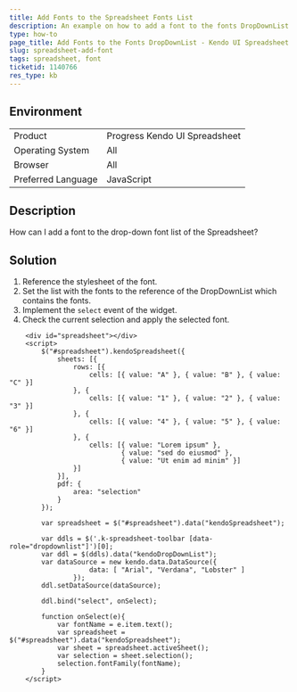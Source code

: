 ```yaml
---
title: Add Fonts to the Spreadsheet Fonts List
description: An example on how to add a font to the fonts DropDownList that is located in the toolbar of the Kendo UI Spreadsheet.
type: how-to
page_title: Add Fonts to the Fonts DropDownList - Kendo UI Spreadsheet for jQuery
slug: spreadsheet-add-font
tags: spreadsheet, font
ticketid: 1140766
res_type: kb
---
```


## Environment

<table>
 <tr>
  <td>Product</td>
  <td>Progress Kendo UI Spreadsheet</td>
 </tr>
 <tr>
  <td>Operating System</td>
  <td>All</td>
 </tr>
 <tr>
  <td>Browser</td>
  <td>All</td>
 </tr>
 <tr>
  <td>Preferred Language</td>
  <td>JavaScript</td>
 </tr>
</table>

## Description

How can I add a font to the drop-down font list of the Spreadsheet?

## Solution

1. Reference the stylesheet of the font.
1. Set the list with the fonts to the reference of the DropDownList which contains the fonts.
1. Implement the `select` event of the widget.
1. Check the current selection and apply the selected font.

```dojo
    <div id="spreadsheet"></div>
    <script>
        $("#spreadsheet").kendoSpreadsheet({
            sheets: [{
                rows: [{
                    cells: [{ value: "A" }, { value: "B" }, { value: "C" }]
                }, {
                    cells: [{ value: "1" }, { value: "2" }, { value: "3" }]
                }, {
                    cells: [{ value: "4" }, { value: "5" }, { value: "6" }]
                }, {
                    cells: [{ value: "Lorem ipsum" },
                            { value: "sed do eiusmod" },
                            { value: "Ut enim ad minim" }]
                }]
            }],
            pdf: {
                area: "selection"
            }
        });

        var spreadsheet = $("#spreadsheet").data("kendoSpreadsheet");

      	var ddls = $('.k-spreadsheet-toolbar [data-role="dropdownlist"]')[0];
      	var ddl = $(ddls).data("kendoDropDownList");
      	var dataSource = new kendo.data.DataSource({
  					data: [ "Arial", "Verdana", "Lobster" ]
				});
      	ddl.setDataSource(dataSource);

      	ddl.bind("select", onSelect);

      	function onSelect(e){        	
          	var fontName = e.item.text();
          	var spreadsheet = $("#spreadsheet").data("kendoSpreadsheet");
    		var sheet = spreadsheet.activeSheet();    
          	var selection = sheet.selection();
    		selection.fontFamily(fontName);
        }       	
    </script>
```
